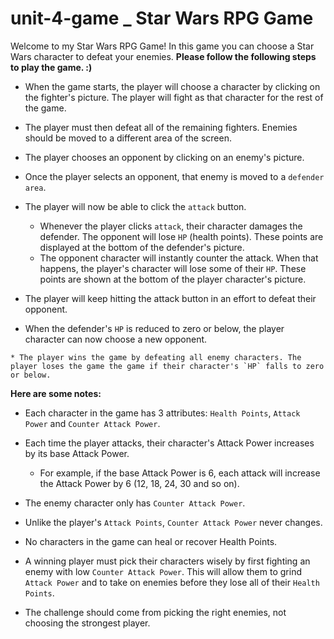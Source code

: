 # unit-4-game _ Star Wars RPG Game

Welcome to my Star Wars RPG Game! In this game you can choose a Star Wars character to defeat your enemies. **Please follow the following steps to play the game. :)**

   * When the game starts, the player will choose a character by clicking on the fighter's picture. The player will fight as that character for  the rest of the game.

   * The player must then defeat all of the remaining fighters. Enemies should be moved to a different area of the screen.

   * The player chooses an opponent by clicking on an enemy's picture.

   * Once the player selects an opponent, that enemy is moved to a `defender area`.

   * The player will now be able to click the `attack` button.
     * Whenever the player clicks `attack`, their character damages the defender. The opponent will lose `HP` (health points). These points are displayed at the bottom of the defender's picture. 
     * The opponent character will instantly counter the attack. When that happens, the player's character will lose some of their `HP`. These points are shown at the bottom of the player character's picture.

   * The player will keep hitting the attack button in an effort to defeat their opponent.

   * When the defender's `HP` is reduced to zero or below, the player character can now choose a new opponent.

    * The player wins the game by defeating all enemy characters. The player loses the game the game if their character's `HP` falls to zero or below.

**Here are some notes:**

* Each character in the game has 3 attributes: `Health Points`, `Attack Power` and `Counter Attack Power`.

* Each time the player attacks, their character's Attack Power increases by its base Attack Power. 
  * For example, if the base Attack Power is 6, each attack will increase the Attack Power by 6 (12, 18, 24, 30 and so on).

* The enemy character only has `Counter Attack Power`. 
* Unlike the player's `Attack Points`, `Counter Attack Power` never changes.

* No characters in the game can heal or recover Health Points. 

* A winning player must pick their characters wisely by first fighting an enemy with low `Counter Attack Power`. This will allow them to grind `Attack Power` and to take on enemies before they lose all of their `Health Points`. 

* The challenge should come from picking the right enemies, not choosing the strongest player.